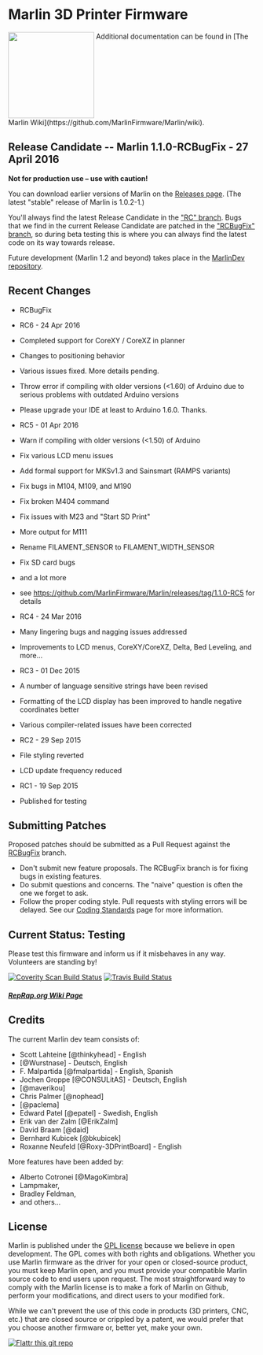 # Marlin 3D Printer Firmware
<img align="top" width=175 src="Documentation/Logo/Marlin%20Logo%20GitHub.png" />
Additional documentation can be found in [The Marlin Wiki](https://github.com/MarlinFirmware/Marlin/wiki).

## Release Candidate -- Marlin 1.1.0-RCBugFix - 27 April 2016

__Not for production use – use with caution!__

You can download earlier versions of Marlin on the [Releases page](https://github.com/MarlinFirmware/Marlin/releases). (The latest "stable" release of Marlin is 1.0.2-1.)

You'll always find the latest Release Candidate in the ["RC" branch](https://github.com/MarlinFirmware/Marlin/tree/RC). Bugs that we find in the current Release Candidate are patched in the ["RCBugFix" branch](https://github.com/MarlinFirmware/Marlin/tree/RC), so during beta testing this is where you can always find the latest code on its way towards release.

Future development (Marlin 1.2 and beyond) takes place in the [MarlinDev repository](https://github.com/MarlinFirmware/MarlinDev/).

## Recent Changes
- RCBugFix

- RC6 - 24 Apr 2016
- Completed support for CoreXY / CoreXZ in planner
- Changes to positioning behavior
- Various issues fixed. More details pending.
- Throw error if compiling with older versions (<1.60) of Arduino due to serious problems with outdated Arduino versions
- Please upgrade your IDE at least to Arduino 1.6.0. Thanks.

- RC5 - 01 Apr 2016
- Warn if compiling with older versions (<1.50) of Arduino
- Fix various LCD menu issues
- Add formal support for MKSv1.3 and Sainsmart (RAMPS variants)
- Fix bugs in M104, M109, and M190
- Fix broken M404 command
- Fix issues with M23 and "Start SD Print"
- More output for M111
- Rename FILAMENT_SENSOR to FILAMENT_WIDTH_SENSOR
- Fix SD card bugs
- and a lot more
- see https://github.com/MarlinFirmware/Marlin/releases/tag/1.1.0-RC5 for details

- RC4 - 24 Mar 2016
- Many lingering bugs and nagging issues addressed
- Improvements to LCD menus, CoreXY/CoreXZ, Delta, Bed Leveling, and more…

- RC3 - 01 Dec 2015
- A number of language sensitive strings have been revised
- Formatting of the LCD display has been improved to handle negative coordinates better
- Various compiler-related issues have been corrected

- RC2 - 29 Sep 2015
- File styling reverted
- LCD update frequency reduced

- RC1 - 19 Sep 2015
- Published for testing

## Submitting Patches
Proposed patches should be submitted as a Pull Request against the [RCBugFix](https://github.com/MarlinFirmware/Marlin/tree/RCBugFix) branch.

- Don't submit new feature proposals. The RCBugFix branch is for fixing bugs in existing features.
- Do submit questions and concerns. The "naive" question is often the one we forget to ask.
- Follow the proper coding style. Pull requests with styling errors will be delayed. See our [Coding Standards](https://github.com/MarlinFirmware/Marlin/wiki/DNE-Coding-Standards) page for more information.

## Current Status: Testing

Please test this firmware and inform us if it misbehaves in any way. Volunteers are standing by!

[![Coverity Scan Build Status](https://scan.coverity.com/projects/2224/badge.svg)](https://scan.coverity.com/projects/2224)
[![Travis Build Status](https://travis-ci.org/MarlinFirmware/MarlinDev.svg)](https://travis-ci.org/MarlinFirmware/MarlinDev)

##### [RepRap.org Wiki Page](http://reprap.org/wiki/Marlin)

## Credits

The current Marlin dev team consists of:

- Scott Lahteine [@thinkyhead] - English
- [@Wurstnase] - Deutsch, English
- F. Malpartida [@fmalpartida] - English, Spanish
- Jochen Groppe [@CONSULitAS] - Deutsch, English
- [@maverikou]
- Chris Palmer [@nophead]
- [@paclema]
- Edward Patel [@epatel] - Swedish, English
- Erik van der Zalm [@ErikZalm]
- David Braam [@daid]
- Bernhard Kubicek [@bkubicek]
- Roxanne Neufeld [@Roxy-3DPrintBoard] - English

More features have been added by:
- Alberto Cotronei [@MagoKimbra]
- Lampmaker,
- Bradley Feldman,
- and others...

## License

Marlin is published under the [GPL license](/LICENSE) because we believe in open development. The GPL comes with both rights and obligations. Whether you use Marlin firmware as the driver for your open or closed-source product, you must keep Marlin open, and you must provide your compatible Marlin source code to end users upon request. The most straightforward way to comply with the Marlin license is to make a fork of Marlin on Github, perform your modifications, and direct users to your modified fork.

While we can't prevent the use of this code in products (3D printers, CNC, etc.) that are closed source or crippled by a patent, we would prefer that you choose another firmware or, better yet, make your own.


[![Flattr this git repo](http://api.flattr.com/button/flattr-badge-large.png)](https://flattr.com/submit/auto?user_id=ErikZalm&url=https://github.com/MarlinFirmware/Marlin&title=Marlin&language=&tags=github&category=software)
